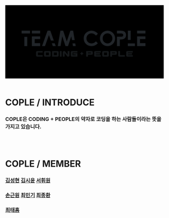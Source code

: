 
<img src="./assets/img/COPLE_B.png">

<br>
<br>

# COPLE / INTRODUCE
### COPLE은 CODING + PEOPLE의 약자로 코딩을 하는 사람들이라는 뜻을 가지고 있습니다.

<br>
<br>

# COPLE / MEMBER
### [김성현](https://cople.tech/members/member1) [김시윤](https://cople.tech/members/member2) [서휘원](https://github.com/Seo1001)
### [손근원](https://github.com/SourceH0325) [최민기](https://cople.tech/members/member5) [최종환](https://cople.tech/members/member6)
### [최태흠](https://cople.tech/members/member7)
